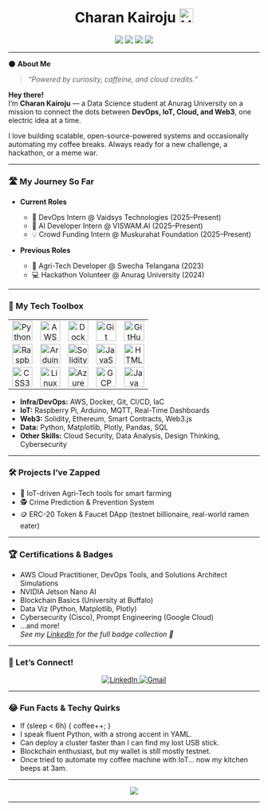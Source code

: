 <!-- Profile README for Charan Kairoju -->

<h1 align="center">
  Charan Kairoju 
  <img src="https://img.shields.io/badge/verified-true-blue?style=flat-square&logo=github&label=He/Him" alt="Verification Badge" height="28"/>
</h1>

<p align="center">
  <img src="https://img.shields.io/badge/DevOps-⚡️ElectricOps-blueviolet?style=for-the-badge&logo=docker&logoColor=white"/>
  <img src="https://img.shields.io/badge/IoT-%F0%9F%9A%80%20Cloud%20Connected-brightgreen?style=for-the-badge&logo=raspberrypi&logoColor=white"/>
  <img src="https://img.shields.io/badge/Web3-%F0%9F%A7%A1%20Blockchained-9cf?style=for-the-badge&logo=ethereum&logoColor=white"/>
  <img src="https://img.shields.io/badge/Data%20Science-%F0%9F%A4%96%20Data%20Wizard-orange?style=for-the-badge&logo=python&logoColor=white"/>
</p>

---

🌑 **About Me**  
> _“Powered by curiosity, caffeine, and cloud credits.”_

**Hey there!**  
I’m **Charan Kairoju**  — a Data Science student at Anurag University on a mission to connect the dots between **DevOps, IoT, Cloud, and Web3**, one electric idea at a time.

I love building scalable, open-source-powered systems and occasionally automating my coffee breaks. Always ready for a new challenge, a hackathon, or a meme war.

---

### 🛣️ My Journey So Far

- **Current Roles**
  - 🚀 DevOps Intern @ Vaidsys Technologies (2025–Present)
  - 🤖 AI Developer Intern @ VISWAM.AI (2025–Present)
  - 💡 Crowd Funding Intern @ Muskurahat Foundation (2025–Present)

- **Previous Roles**
  - 🌾 Agri-Tech Developer @ Swecha Telangana (2023)
  - 💻 Hackathon Volunteer @ Anurag University (2024)

---

### 🧰 My Tech Toolbox

<p align="center">
  <table>
    <tr>
      <td align="center">
        <img src="https://skillicons.dev/icons?i=python" height="40" alt="Python"/>
      </td>
      <td align="center">
        <img src="https://skillicons.dev/icons?i=aws" height="40" alt="AWS"/>
      </td>
      <td align="center">
        <img src="https://skillicons.dev/icons?i=docker" height="40" alt="Docker"/>
      </td>
      <td align="center">
        <img src="https://skillicons.dev/icons?i=git" height="40" alt="Git"/>
      </td>
      <td align="center">
        <img src="https://skillicons.dev/icons?i=github" height="40" alt="GitHub"/>
      </td>
    </tr>
    <tr>
      <td align="center">
        <img src="https://skillicons.dev/icons?i=raspberrypi" height="40" alt="Raspberry Pi"/>
      </td>
      <td align="center">
        <img src="https://skillicons.dev/icons?i=arduino" height="40" alt="Arduino"/>
      </td>
      <td align="center">
        <img src="https://skillicons.dev/icons?i=solidity" height="40" alt="Solidity"/>
      </td>
      <td align="center">
        <img src="https://skillicons.dev/icons?i=js" height="40" alt="JavaScript"/>
      </td>
      <td align="center">
        <img src="https://skillicons.dev/icons?i=html" height="40" alt="HTML5"/>
      </td>
    </tr>
    <tr>
      <td align="center">
        <img src="https://skillicons.dev/icons?i=css" height="40" alt="CSS3"/>
      </td>
      <td align="center">
        <img src="https://skillicons.dev/icons?i=linux" height="40" alt="Linux"/>
      </td>
      <td align="center">
        <img src="https://skillicons.dev/icons?i=azure" height="40" alt="Azure"/>
      </td>
      <td align="center">
        <img src="https://skillicons.dev/icons?i=gcp" height="40" alt="GCP"/>
      </td>
      <td align="center">
        <img src="https://skillicons.dev/icons?i=java" height="40" alt="Java"/>
      </td>
    </tr>
  </table>
</p>

- **Infra/DevOps:** AWS, Docker, Git, CI/CD, IaC  
- **IoT:** Raspberry Pi, Arduino, MQTT, Real-Time Dashboards  
- **Web3:** Solidity, Ethereum, Smart Contracts, Web3.js  
- **Data:** Python, Matplotlib, Plotly, Pandas, SQL  
- **Other Skills:** Cloud Security, Data Analysis, Design Thinking, Cybersecurity

---

### 🛠️ Projects I’ve Zapped

- 🚜 IoT-driven Agri-Tech tools for smart farming
- 🕵️ Crime Prediction & Prevention System
- 🪙 ERC-20 Token & Faucet DApp (testnet billionaire, real-world ramen eater)

---

### 🏆 Certifications & Badges

- AWS Cloud Practitioner, DevOps Tools, and Solutions Architect Simulations
- NVIDIA Jetson Nano AI
- Blockchain Basics (University at Buffalo)
- Data Viz (Python, Matplotlib, Plotly)
- Cybersecurity (Cisco), Prompt Engineering (Google Cloud)
- ...and more!  
  _See my [LinkedIn](https://www.linkedin.com/in/charankairoju) for the full badge collection 🏅_

---

### 🤝 Let’s Connect!

<p align="center">
  <a href="https://www.linkedin.com/in/charankairoju/" target="_blank">
    <img src="https://img.shields.io/badge/LinkedIn-connect-blue?style=for-the-badge&logo=linkedin" alt="LinkedIn" />
  </a>
  <a href="mailto:charankairoju@gmail.com">
    <img src="https://img.shields.io/badge/Gmail-email-ff4b2b?style=for-the-badge&logo=gmail&logoColor=white" alt="Gmail" />
  </a>
</p>

---

### 😂 Fun Facts & Techy Quirks

- If (sleep < 6h) { coffee++; }
- I speak fluent Python, with a strong accent in YAML.
- Can deploy a cluster faster than I can find my lost USB stick.
- Blockchain enthusiast, but my wallet is still mostly testnet.
- Once tried to automate my coffee machine with IoT... now my kitchen beeps at 3am.

---

<p align="center">
  <img src="https://readme-typing-svg.demolab.com?font=Fira+Code&duration=3500&pause=1000&color=00F7EF&background=00203A&center=true&vCenter=true&width=600&lines=Clouds%2C+Code%2C+Coffee%2C+and+Curiosity.;Open+to+Collabs+and+Internships!;Let%E2%80%99s+build+something+awesome+%F0%9F%9A%80"/>
</p>

---

<!-- Electric dark vibes forever! -->

